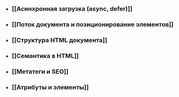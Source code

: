 - ### [[Асинхронная загрузка (async, defer)]]
- ### [[Поток документа и позиционирование элементов]]
- ### [[Структура HTML документа]]
- ### [[Семантика в HTML]]
- ### [[Метатеги и SEO]]
- ### [[Атрибуты и элементы]]